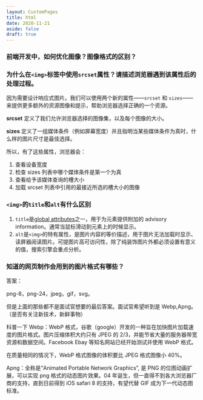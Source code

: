 ```yaml
---
layout: CustomPages
title: html
date: 2020-11-21
aside: false
draft: true
---
```


### 前端开发中，如何优化图像？图像格式的区别？

### 为什么在`<img>`标签中使用`srcset`属性？请描述浏览器遇到该属性后的处理过程。

因为需要设计响应式图片。我们可以使用两个新的属性——`srcset` 和 `sizes`——来提供更多额外的资源图像和提示，帮助浏览器选择正确的一个资源。

**srcset** 定义了我们允许浏览器选择的图像集，以及每个图像的大小。

**sizes** 定义了一组媒体条件（例如屏幕宽度）并且指明当某些媒体条件为真时，什么样的图片尺寸是最佳选择。

所以，有了这些属性，浏览器会：

1. 查看设备宽度
2. 检查 sizes 列表中哪个媒体条件是第一个为真
3. 查看给予该媒体查询的槽大小
4. 加载 srcset 列表中引用的最接近所选的槽大小的图像

### `<img>`的`title`和`alt`有什么区别

1. `title`是[global attributes](http://www.w3.org/TR/html-markup/global-attributes.html#common.attrs.core)之一，用于为元素提供附加的 advisory information。通常当鼠标滑动到元素上的时候显示。
2. `alt`是`<img>`的特有属性，是图片内容的等价描述，用于图片无法加载时显示、读屏器阅读图片。可提图片高可访问性，除了纯装饰图片外都必须设置有意义的值，搜索引擎会重点分析。

### 知道的网页制作会用到的图片格式有哪些？

答案：

png-8，png-24，jpeg，gif，svg。

但是上面的那些都不是面试官想要的最后答案。面试官希望听到是 Webp,Apng。（是否有关注新技术，新鲜事物）

科普一下 Webp：WebP 格式，谷歌（google）开发的一种旨在加快图片加载速度的图片格式。图片压缩体积大约只有 JPEG 的 2/3，并能节省大量的服务器带宽资源和数据空间。Facebook Ebay 等知名网站已经开始测试并使用 WebP 格式。

在质量相同的情况下，WebP 格式图像的体积要比 JPEG 格式图像小 40%。

Apng：全称是“Animated Portable Network Graphics”, 是 PNG 的位图动画扩展，可以实现 png 格式的动态图片效果。04 年诞生，但一直得不到各大浏览器厂商的支持，直到日前得到 iOS safari 8 的支持，有望代替 GIF 成为下一代动态图标准。
